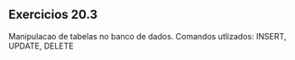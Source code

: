 <h2>Exercicios 20.3</h2>

<p>Manipulacao de tabelas no banco de dados. Comandos utlizados: INSERT, UPDATE, DELETE</p>



